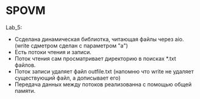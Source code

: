# SPOVM
 
Lab_5:
- Cсделана динамическая библиотка, читающая файлы через aio. (write сдметром сделан с параметром "a")
- Есть потоки чтения и записи. 
- Поток чтения сам просматривает директорию в поисках *.txt файлов.
- Поток записи удаляет файл outfile.txt (напомню что write не удаляет существующий файл, а дописывает его)
- Передача данных между потоков реализованна с помощью общей памяти.

